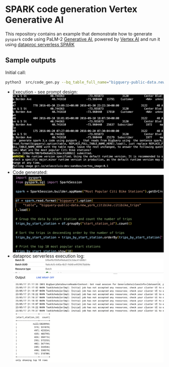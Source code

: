 # SPARK code generation Vertex Generative AI

This repository contains an example that demonstrate how to generate `pyspark` code using PaLM-2 [Generative AI](https://cloud.google.com/ai/generative-ai), powered by [Vertex AI](https://cloud.google.com/vertex-ai) and run it using 
[dataproc serverless SPARK]( https://cloud.google.com/dataproc-serverless) 

## Sample outputs
Initial call:

```bash
python3  src/code_gen.py --bq_table_full_name="bigquery-public-data.new_york.citibike_trips" --question="What are the most popular Citi Bike stations?"
```
* Execution - see prompt design:
![Sample output 1](assets/01.png)
* Code generated:
![Sample output 2](assets/02.png)
* dataproc serverless execution log:
![Sample output 2](assets/03.png)

